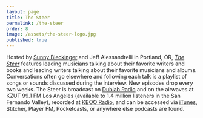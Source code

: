 ```yaml
---
layout: page
title: The Steer
permalink: /the-steer
order: 8
image: /assets/the-steer-logo.jpg
published: true
---
```

<span>Hosted by [Sunny Bleckinger](https://sunnybleckinger.com/) and Jeff Alessandrelli in Portland, OR, [*The Steer*](https://the-steer.com/) features leading musicians talking about their favorite writers and books and leading writers talking about their favorite musicians and albums. Conversations often go elsewhere and following each talk is a playlist of songs or sounds discussed during the interview. New episodes drop every two weeks.</span>
<span>The Steer is broadcast on [Dublab Radio](http://dublab.com/) and on the airwaves at KZUT 99.1 FM Los Angeles (available to 1.4 million listeners in the San Fernando Valley), recorded at [KBOO Radio](https://kboo.fm), and can be accessed via [iTunes](https://itunes.apple.com/us/podcast/the-steer/id144444308?mt=2), Stitcher, Player FM, Pocketcasts, or anywhere else podcasts are found.</span>
